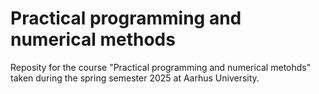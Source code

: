 # Practical programming and numerical methods
Reposity for the course "Practical programming and numerical metohds" taken during the spring semester 2025 at Aarhus University.
